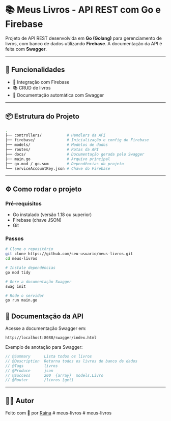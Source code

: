 
# 📚 Meus Livros - API REST com Go e Firebase

Projeto de API REST desenvolvida em **Go (Golang)** para gerenciamento de livros, com  banco de dados utilizando **Firebase**. A documentação da API é feita com **Swagger**.

---

## 🚀 Funcionalidades

- 🔐 Integração com Firebase
- 📚 CRUD de livros
- 📄 Documentação automática com Swagger


---

## 📦 Estrutura do Projeto

```bash
.
├── controllers/           # Handlers da API
├── firebase/              # Inicialização e config do Firebase
├── models/                # Modelos de dados
├── routes/                # Rotas da API
├── docs/                  # Documentação gerada pelo Swagger
├── main.go                # Arquivo principal
├── go.mod / go.sum        # Dependências do projeto
└── serviceAccountKey.json # Chave do Firebase
```

---



## ⚙️ Como rodar o projeto

### Pré-requisitos

- Go instalado (versão 1.18 ou superior)
- Firebase (chave JSON)
- Git

### Passos

```bash
# Clone o repositório
git clone https://github.com/seu-usuario/meus-livros.git
cd meus-livros

# Instale dependências
go mod tidy

# Gere a documentação Swagger
swag init

# Rode o servidor
go run main.go
```

## 📄 Documentação da API

Acesse a documentação Swagger em:

```
http://localhost:8080/swagger/index.html
```

Exemplo de anotação para Swagger:

```go
// @Summary      Lista todos os livros
// @Description  Retorna todos os livros do banco de dados
// @Tags         livros
// @Produce      json
// @Success      200  {array}  models.Livro
// @Router       /livros [get]
```

---


## 👨‍💻 Autor

Feito com 💙 por [Raína](https://github.com/rainasouza)
#   m e u s - l i v r o s 
 
 #   m e u s - l i v r o s  
 